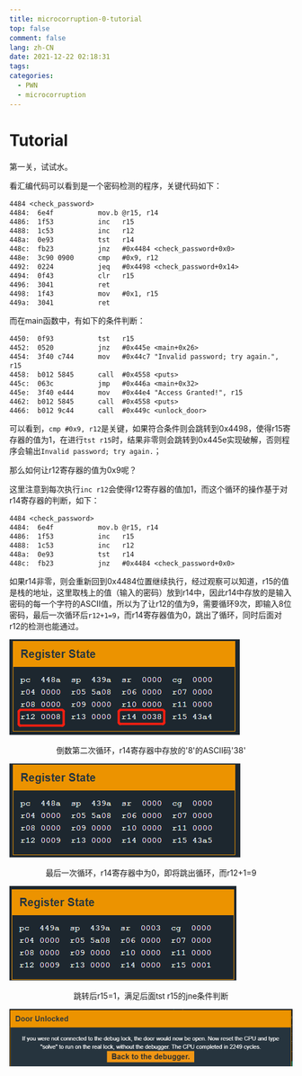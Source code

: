 ```yaml
---
title: microcorruption-0-tutorial
top: false
comment: false
lang: zh-CN
date: 2021-12-22 02:18:31
tags:
categories:
  - PWN
  - microcorruption
---
```


# Tutorial

第一关，试试水。

看汇编代码可以看到是一个密码检测的程序，关键代码如下：

```
4484 <check_password>
4484:  6e4f           mov.b	@r15, r14
4486:  1f53           inc	r15
4488:  1c53           inc	r12
448a:  0e93           tst	r14
448c:  fb23           jnz	#0x4484 <check_password+0x0>
448e:  3c90 0900      cmp	#0x9, r12
4492:  0224           jeq	#0x4498 <check_password+0x14>
4494:  0f43           clr	r15
4496:  3041           ret
4498:  1f43           mov	#0x1, r15
449a:  3041           ret
```

而在main函数中，有如下的条件判断：

```
4450:  0f93           tst	r15
4452:  0520           jnz	#0x445e <main+0x26>
4454:  3f40 c744      mov	#0x44c7 "Invalid password; try again.", r15
4458:  b012 5845      call	#0x4558 <puts>
445c:  063c           jmp	#0x446a <main+0x32>
445e:  3f40 e444      mov	#0x44e4 "Access Granted!", r15
4462:  b012 5845      call	#0x4558 <puts>
4466:  b012 9c44      call	#0x449c <unlock_door>
```

可以看到，`cmp #0x9, r12`是关键，如果符合条件则会跳转到0x4498，使得r15寄存器的值为1，在进行`tst r15`时，结果非零则会跳转到0x445e实现破解，否则程序会输出`Invalid password; try again.`；

那么如何让r12寄存器的值为0x9呢？

这里注意到每次执行`inc r12`会使得r12寄存器的值加1，而这个循环的操作基于对r14寄存器的判断，如下：

```
4484 <check_password>
4484:  6e4f           mov.b	@r15, r14
4486:  1f53           inc	r15
4488:  1c53           inc	r12
448a:  0e93           tst	r14
448c:  fb23           jnz	#0x4484 <check_password+0x0>
```

如果r14非零，则会重新回到0x4484位置继续执行，经过观察可以知道，r15的值是栈的地址，这里取栈上的值（输入的密码）放到r14中，因此r14中存放的是输入密码的每一个字符的ASCII值，所以为了让r12的值为9，需要循环9次，即输入8位密码，最后一次循环后`r12+1=9`，而r14寄存器值为0，跳出了循环，同时后面对r12的检测也能通过。

![](./microcorruption-0-tutorial/reg1.jpg)

<div align="center">倒数第二次循环，r14寄存器中存放的'8'的ASCII码'38'</div>

![](./microcorruption-0-tutorial/reg2.jpg)

<div align="center">最后一次循环，r14寄存器中为0，即将跳出循环，而r12+1=9</div>

![](./microcorruption-0-tutorial/reg3.jpg)

<div align="center">跳转后r15=1，满足后面tst r15的jne条件判断</div>

![](./microcorruption-0-tutorial/unlock.jpg)
